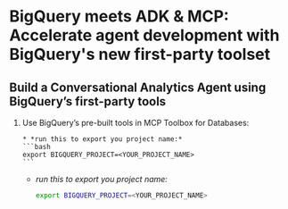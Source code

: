 # BigQuery meets ADK & MCP: Accelerate agent development with BigQuery's new first-party toolset

## Build a Conversational Analytics Agent using BigQuery’s first-party tools

1.  Use BigQuery’s pre-built tools in MCP Toolbox for Databases:

        * *run this to export you project name:*  
        ```bash
        export BIGQUERY_PROJECT=<YOUR_PROJECT_NAME>
        ```


    * *run this to export you project name:*  
        ```bash
        export BIGQUERY_PROJECT=<YOUR_PROJECT_NAME>
        ```
    
   